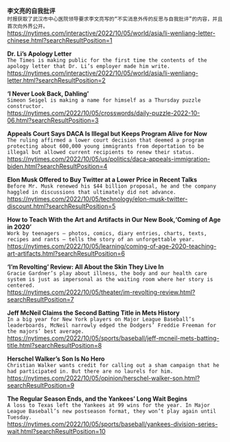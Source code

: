 **李文亮的自我批评**\
`时报获取了武汉市中心医院领导要求李文亮写的“不实消息外传的反思与自我批评”的内容，并且首次向外界公开。`\
https://nytimes.com/interactive/2022/10/05/world/asia/li-wenliang-letter-chinese.html?searchResultPosition=1

**Dr. Li’s Apology Letter**\
`The Times is making public for the first time the contents of the apology letter that Dr. Li’s employer made him write.`\
https://nytimes.com/interactive/2022/10/05/world/asia/li-wenliang-letter.html?searchResultPosition=2

**‘I Never Look Back, Dahling’**\
`Simeon Seigel is making a name for himself as a Thursday puzzle constructor.`\
https://nytimes.com/2022/10/05/crosswords/daily-puzzle-2022-10-06.html?searchResultPosition=3

**Appeals Court Says DACA Is Illegal but Keeps Program Alive for Now**\
`The ruling affirmed a lower court decision that deemed a program protecting about 600,000 young immigrants from deportation to be illegal but allowed current recipients to renew their status.`\
https://nytimes.com/2022/10/05/us/politics/daca-appeals-immigration-biden.html?searchResultPosition=4

**Elon Musk Offered to Buy Twitter at a Lower Price in Recent Talks**\
`Before Mr. Musk renewed his $44 billion proposal, he and the company haggled in discussions that ultimately did not advance.`\
https://nytimes.com/2022/10/05/technology/elon-musk-twitter-discount.html?searchResultPosition=5

**How to Teach With the Art and Artifacts in Our New Book,‘Coming of Age in 2020’**\
`Work by teenagers — photos, comics, diary entries, charts, texts, recipes and rants — tells the story of an unforgettable year.`\
https://nytimes.com/2022/10/05/learning/coming-of-age-2020-teaching-art-artifacts.html?searchResultPosition=6

**‘I’m Revolting’ Review: All About the Skin They Live In**\
`Gracie Gardner’s play about illness, the body and our health care system is just as impersonal as the waiting room where her story is centered.`\
https://nytimes.com/2022/10/05/theater/im-revolting-review.html?searchResultPosition=7

**Jeff McNeil Claims the Second Batting Title in Mets History**\
`In a big year for New York players on Major League Baseball’s leaderboards, McNeil narrowly edged the Dodgers’ Freddie Freeman for the majors’ best average.`\
https://nytimes.com/2022/10/05/sports/baseball/jeff-mcneil-mets-batting-title.html?searchResultPosition=8

**Herschel Walker’s Son Is No Hero**\
`Christian Walker wants credit for calling out a sham campaign that he had participated in. But there are no laurels for him.`\
https://nytimes.com/2022/10/05/opinion/herschel-walker-son.html?searchResultPosition=9

**The Regular Season Ends, and the Yankees’ Long Wait Begins**\
`A loss to Texas left the Yankees at 99 wins for the year. In Major League Baseball’s new postseason format, they won’t play again until Tuesday.`\
https://nytimes.com/2022/10/05/sports/baseball/yankees-division-series-wait.html?searchResultPosition=10

